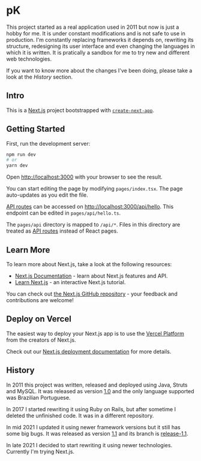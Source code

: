 # pK

This project started as a real application used in 2011 but now is just a hobby for me. It is under constant modifications and is not safe to use in production. I'm constantly replacing frameworks it depends on, rewriting its structure, redesigning its user interface and even changing the languages in which it is written. It is pratically a sandbox for me to try new and different web technologies.

If you want to know more about the changes I've been doing, please take a look at the *History* section.

## Intro

This is a [Next.js](https://nextjs.org/) project bootstrapped with [`create-next-app`](https://github.com/vercel/next.js/tree/canary/packages/create-next-app).

## Getting Started

First, run the development server:

```bash
npm run dev
# or
yarn dev
```

Open [http://localhost:3000](http://localhost:3000) with your browser to see the result.

You can start editing the page by modifying `pages/index.tsx`. The page auto-updates as you edit the file.

[API routes](https://nextjs.org/docs/api-routes/introduction) can be accessed on [http://localhost:3000/api/hello](http://localhost:3000/api/hello). This endpoint can be edited in `pages/api/hello.ts`.

The `pages/api` directory is mapped to `/api/*`. Files in this directory are treated as [API routes](https://nextjs.org/docs/api-routes/introduction) instead of React pages.

## Learn More

To learn more about Next.js, take a look at the following resources:

- [Next.js Documentation](https://nextjs.org/docs) - learn about Next.js features and API.
- [Learn Next.js](https://nextjs.org/learn) - an interactive Next.js tutorial.

You can check out [the Next.js GitHub repository](https://github.com/vercel/next.js/) - your feedback and contributions are welcome!

## Deploy on Vercel

The easiest way to deploy your Next.js app is to use the [Vercel Platform](https://vercel.com/new?utm_medium=default-template&filter=next.js&utm_source=create-next-app&utm_campaign=create-next-app-readme) from the creators of Next.js.

Check out our [Next.js deployment documentation](https://nextjs.org/docs/deployment) for more details.

## History

In 2011 this project was written, released and deployed using Java, Struts and MySQL. It was released as version [1.0](https://github.com/swrh/pK/tree/v1.0) and the only language supported was Brazilian Portuguese.

In 2017 I started rewriting it using Ruby on Rails, but after sometime I deleted the unfinished code. It was in a different repository.

In mid 2021 I updated it using newer framework versions but it still has some big bugs. It was released as version [1.1](https://github.com/swrh/pK/tree/v1.1) and its branch is [release-1.1](https://github.com/swrh/pK/tree/release-1.1).

In late 2021 I decided to start rewriting it using newer technologies. Currently I'm trying Next.js.
